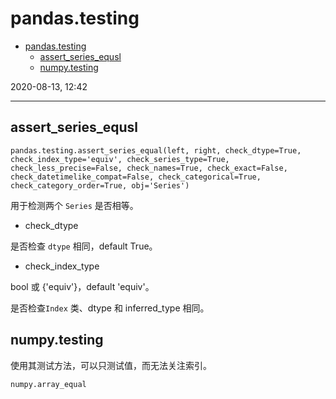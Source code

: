 # pandas.testing

- [pandas.testing](#pandastesting)
  - [assert_series_equsl](#assert_series_equsl)
  - [numpy.testing](#numpytesting)

2020-08-13, 12:42
***

## assert_series_equsl

`pandas.testing.assert_series_equal(left, right, check_dtype=True, check_index_type='equiv', check_series_type=True, check_less_precise=False, check_names=True, check_exact=False, check_datetimelike_compat=False, check_categorical=True, check_category_order=True, obj='Series')`

用于检测两个 `Series` 是否相等。

- check_dtype

是否检查 `dtype` 相同，default True。

- check_index_type

bool 或 {'equiv'}，default 'equiv'。

是否检查`Index` 类、dtype 和 inferred_type 相同。

## numpy.testing

使用其测试方法，可以只测试值，而无法关注索引。

`numpy.array_equal`

